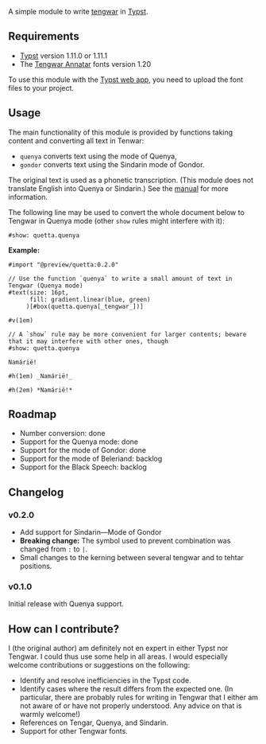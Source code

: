 A simple module to write [tengwar](https://en.wikipedia.org/wiki/Tengwar) in [Typst](https://typst.app/).

## Requirements

- [Typst](https://github.com/typst/typst) version 1.11.0 or 1.11.1
- The [Tengwar Annatar](https://www.fontspace.com/tengwar-annatar-font-f2244) fonts version 1.20

To use this module with the [Typst web app](https://typst.app/), you need to upload the font files to your project.

## Usage

The main functionality of this module is provided by functions taking content and converting all text in Tenwar: 

* `quenya` converts text using the mode of Quenya,
* `gondor` converts text using the Sindarin mode of Gondor.

The original text is used as a phonetic transcription. (This module does not translate English into Quenya or Sindarin.) See the [manual](manual.pdf) for more information. 

The following line may be used to convert the whole document below to Tengwar in Quenya mode (other `show` rules might interfere with it):
```
#show: quetta.quenya
```

**Example:**

```
#import "@preview/quetta:0.2.0"

// Use the function `quenya` to write a small amount of text in Tengwar (Quenya mode)
#text(size: 16pt, 
      fill: gradient.linear(blue, green)
     )[#box(quetta.quenya[_tengwar_])]

#v(1em)

// A `show` rule may be more convenient for larger contents; beware that it may interfere with other ones, though
#show: quetta.quenya

Namárië!

#h(1em) _Namárië!_

#h(2em) *Namárië!*
```

## Roadmap

* Number conversion: done
* Support for the Quenya mode: done
* Support for the mode of Gondor: done
* Support for the mode of Beleriand: backlog
* Support for the Black Speech: backlog

## Changelog

### v0.2.0

* Add support for Sindarin—Mode of Gondor
* **Breaking change:** The symbol used to prevent combination was changed from `:` to `|`.
* Small changes to the kerning between several tengwar and to tehtar positions.

### v0.1.0

Initial release with Quenya support.

## How can I contribute?

I (the original author) am definitely not en expert in either Typst nor Tengwar. I could thus use some help in all areas. I would especially welcome contributions or suggestions on the following: 

* Identify and resolve inefficiencies in the Typst code.
* Identify cases where the result differs from the expected one. (In particular, there are probably rules for writing in Tengwar that I either am not aware of or have not properly understood. Any advice on that is warmly welcome!)
* References on Tengar, Quenya, and Sindarin.
* Support for other Tengwar fonts. 
